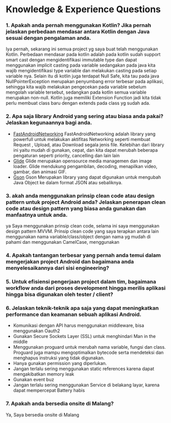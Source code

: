 
# Knowledge & Experience Questions

### 1. Apakah anda pernah menggunakan Kotlin? Jika pernah jelaskan perbedaan mendasar antara Kotlin dengan Java sesuai dengan pengalaman anda. 

Iya pernah, sekarang ini semua project yg saya buat telah menggunakan Kotlin. Perbedaan mendasar pada kotlin adalah pada kotlin sudah support smart cast dengan mengidentifikasi immutable type dan dapat menggunakan implicit casting pada variable sedangakan pada java kita wajib mengidentifikasi type variable dan melakukan casting pada setiap variable nya. Selain itu di kotlin juga terdapat Null Safe, kita tau pada java NullPointerException merupakan penyumbang error terbesar pada aplikasi, sehingga kita wajib melakukan pengecekan pada variable sebelum mengolah variable tersebut, sedangkan pada kotlin semua variable merupakan non-null. Kotlin juga memiliki Extension Function jadi kita tidak perlu membuat class baru dengan extends pada class yg sudah ada.

### 2. Apa saja library Android yang sering atau biasa anda pakai? Jelaskan kegunaannya bagi anda. 
- [FastAndroidNetworking](https://github.com/amitshekhariitbhu/Fast-Android-Networking)
	FastAndroidNetworking adalah library yang powerfull untuk melakukan aktifitas Networking seperti membuat Request , Upload, atau Download segala jenis file. Kelebihan dari library ini yaitu mudah di gunakan, cepat, dan kita dapat merubah beberapa pengaturan seperti priority, cancelling dan lain lain
- [Glide](https://bumptech.github.io/glide/)
   Glide merupakan opensource media managemen dan image loader. Glide mendukung pengambilan, decoding, menapilkan video, gambar, dan animasi GIF. 
- [Gson](https://github.com/google/gson)
   Gson Merupakan library yang dapat digunakan untuk mengubah Java Object ke dalam format JSON atau sebaliknya.

### 3. akah anda menggunakan prinsip clean code atau design pattern untuk project Android anda? Jelaskan penerapan clean code atau design pattern yang biasa anda gunakan dan manfaatnya untuk anda.
ya Saya menggunakan prinsip clean code, selama ini saya menggunakan design pattern MVVM. Prinsip clean code yang saya terapkan antara lain menggunakan nama variable/class/object dengan nama yg mudah di pahami dan menggunakan CamelCase, menggunakan 

### 4. Apakah tantangan terbesar yang pernah anda temui dalam mengerjakan project Android dan bagaimana anda menyelesaikannya dari sisi engineering?


### 5. Untuk efisiensi pengerjaan project dalam tim, bagaimana workflow anda dari proses development hingga merilis aplikasi hingga bisa digunakan oleh tester / client?

### 6. Jelaskan teknik-teknik apa saja yang dapat meningkatkan performance dan keamanan sebuah aplikasi Android.
- Komunikasi dengan API harus menggunakan middleware, bisa menggunakan Oauth2
- Gunakan Secure Sockets Layer (SSL) untuk menghindari Man in the middle
- Menggunakan proguard untuk merubah nama variable, fungsi dan class. Proguard juga mampu mengoptimalkan bytecode serta mendeteksi dan menghapus instruksi yang tidak digunakan.
- Hanya gunakan permission yang diperlukan.
- Jangan terlalu sering menggunakan static references karena dapat mengakibatkan memory leak
- Gunakan event buz
- Jangan terlalu sering menggunakan Service di belakang layar, karena dapat mempercepat Battery habis

### 7. Apakah anda bersedia onsite di Malang?
Ya, Saya bersedia onsite di Malang